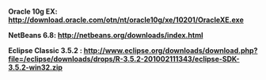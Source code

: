 **Oracle 10g EX: http://download.oracle.com/otn/nt/oracle10g/xe/10201/OracleXE.exe**

**NetBeans 6.8:  http://netbeans.org/downloads/index.html**

**Eclipse Classic 3.5.2 : http://www.eclipse.org/downloads/download.php?file=/eclipse/downloads/drops/R-3.5.2-201002111343/eclipse-SDK-3.5.2-win32.zip**

